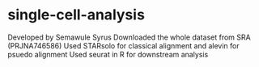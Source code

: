 # single-cell-analysis
Developed by Semawule Syrus
Downloaded the whole dataset from SRA (PRJNA746586)
Used STARsolo for classical alignment and alevin for psuedo alignment
Used seurat in R for downstream analysis
